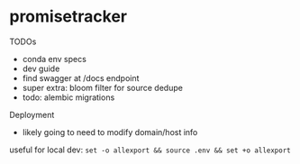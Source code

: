 # promisetracker

TODOs
- conda env specs
- dev guide
- find swagger at /docs endpoint
- super extra: bloom filter for source dedupe
- todo: alembic migrations

Deployment
- likely going to need to modify domain/host info

useful for local dev:
`set -o allexport && source .env && set +o allexport`
